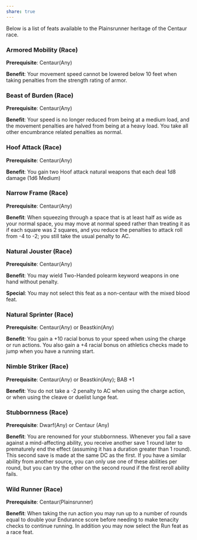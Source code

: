 ```yaml
---
share: true
---
```

Below is a list of feats available to the Plainsrunner heritage of the Centaur race.

<h3><span><p>Armored Mobility (Race)</p></span></h3><p><span><p><b>Prerequisite</b>:    Centaur(Any)<br></p></span></p><p><span><p><b>Benefit</b>:    Your movement speed cannot be lowered below 10 feet when taking penalties from the strength rating of armor.<br></p></span></p><h3><span><p>Beast of Burden (Race)</p></span></h3><p><span><p><b>Prerequisite</b>:    Centaur(Any)<br></p></span></p><p><span><p><b>Benefit</b>:    Your speed is no longer reduced from being at a medium load, and the movement penalties are halved from being at a heavy load. You take all other encumbrance related penalties as normal.<br></p></span></p><h3><span><p>Hoof Attack (Race)</p></span></h3><p><span><p><b>Prerequisite</b>:    Centaur(Any)<br></p></span></p><p><span><p><b>Benefit</b>:    You gain two Hoof attack natural weapons that each deal 1d8 damage (1d6 Medium)<br></p></span></p><h3><span><p>Narrow Frame (Race)</p></span></h3><p><span><p><b>Prerequisite</b>:    Centaur(Any)<br></p></span></p><p><span><p><b>Benefit</b>:    When squeezing through a space that is at least half as wide as your normal space, you may move at normal speed rather than treating it as if each square was 2 squares, and you reduce the penalties to attack roll from -4 to -2; you still take the usual penalty to AC.<br></p></span></p><h3><span><p>Natural Jouster (Race)</p></span></h3><p><span><p><b>Prerequisite</b>:    Centaur(Any)<br></p></span></p><p><span><p><b>Benefit</b>:    You may wield Two-Handed polearm keyword weapons in one hand without penalty.<br></p></span></p><p><span><p><b>Special</b>:    You may not select this feat as a non-centaur with the mixed blood feat.<br></p></span></p><h3><span><p>Natural Sprinter (Race)</p></span></h3><p><span><p><b>Prerequisite</b>:    Centaur(Any) or Beastkin(Any)<br></p></span></p><p><span><p><b>Benefit</b>:    You gain a +10 racial bonus to your speed when using the charge or run actions. You also gain a +4 racial bonus on athletics checks made to jump when you have a running start.<br></p></span></p><h3><span><p>Nimble Striker (Race)</p></span></h3><p><span><p><b>Prerequisite</b>:    Centaur(Any) or Beastkin(Any); BAB +1<br></p></span></p><p><span><p><b>Benefit</b>:    You do not take a -2 penalty to AC when using the charge action, or when using the cleave or duelist lunge feat.<br></p></span></p><h3><span><p>Stubbornness (Race)</p></span></h3><p><span><p><b>Prerequisite</b>:    Dwarf(Any) or Centaur (Any)<br></p></span></p><p><span><p><b>Benefit</b>:    You are renowned for your stubbornness. Whenever you fail a save against a mind-affecting ability, you receive another save 1 round later to prematurely end the effect (assuming it has a duration greater than 1 round). This second save is made at the same DC as the first. If you have a similar ability from another source, you can only use one of these abilities per round, but you can try the other on the second round if the first reroll ability fails.<br></p></span></p><h3><span><p>Wild Runner (Race)</p></span></h3><p><span><p><b>Prerequisite</b>:    Centaur(Plainsrunner)<br></p></span></p><p><span><p><b>Benefit</b>:    When taking the run action you may run up to a number of rounds equal to double your Endurance score before needing to make tenacity checks to continue running. In addition you may now select the Run feat as a race feat.<br></p></span></p>